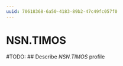 ```yaml
---
uuid: 70618368-6a50-4183-89b2-47c49fc057f0
---
```



# NSN.TIMOS


#TODO: ## Describe *NSN.TIMOS* profile
